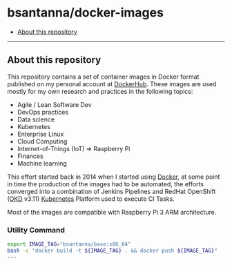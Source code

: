 # bsantanna/docker-images

  - [About this repository](#about-this-repository)

---

## About this repository

This repository contains a set of container images in Docker format published on my personal account at 
[DockerHub](https://hub.docker.com/u/bsantanna). These images are used mostly for my own research and practices in the following 
topics:
 
 * Agile / Lean Software Dev 
 * DevOps practices
 * Data science
 * Kubernetes
 * Enterprise Linux
 * Cloud Computing
 * Internet-of-Things (IoT) => Raspberry Pi
 * Finances
 * Machine learning
 
This effort started back in 2014 when I started using [Docker](https://www.docker.com), at some point in time 
the production of the images had to be automated, the efforts converged into a combination of Jenkins Pipelines and 
RedHat OpenShift ([OKD](https://www.okd.io/) v3.11) [Kubernetes](https://kubernetes.io/) Platform used to execute CI
Tasks.

Most of the images are compatible with Raspberry Pi 3 ARM architecture. 


### Utility Command
```bash
export IMAGE_TAG="bsantanna/base:x86_64"
bash -c "docker build -t ${IMAGE_TAG} . && docker push ${IMAGE_TAG}"
---
